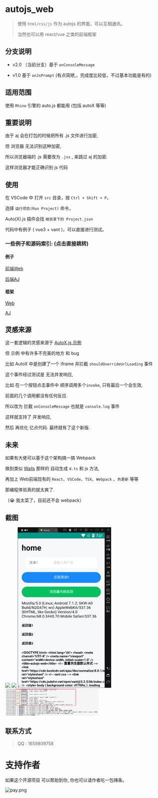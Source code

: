 # autojs_web

> 使用 `html/css/js` 作为 autojs 的界面，可以互相通讯。
>
> 当然也可以用 react/vue 之类的前端框架

## 分支说明

- v2.0 （当前分支）基于 `onConsoleMessage` 

- v1.0 基于 `onJsPrompt` (有点简陋,，完成度比较低，不过基本功能是有的)

## 适用范围
使用 `Rhino` 引擎的 auto.js 都能用 (包括 autoX 等等)

## 重要说明

由于 aj 会在打包的时候把所有 .js 文件进行加密, 

但 浏览器 无法识别这种加密,

所以浏览器端的 .js 需要改为 `.jsx` , 来跳过 aj 的加密. 

这样浏览器才能正确识别 js 代码

## 使用

在 VSCode 中 打开 `src` 目录，按 `Ctrl + Shift + P`，

选择 `运行项目(Run Project)` 命令，

Auto(X).js 插件会找 `根目录下的 Project.json`

代码中有例子 ( vue3 + vant )，可以直接进行测试。

### 一些例子和源码索引: (点击直接跳转)

#### 例子
[前端Web](https://github.com/xxxxue/autojs_web/blob/cdde5546e6bcec1fcc86cc7c61a8b9ec46a431d8/src/web/index.js#L46)

[后端AJ](https://github.com/xxxxue/autojs_web/blob/cdde5546e6bcec1fcc86cc7c61a8b9ec46a431d8/src/main.js#L23)

#### 框架
[Web](https://github.com/xxxxue/autojs_web/blob/cdde5546e6bcec1fcc86cc7c61a8b9ec46a431d8/src/runtime/runtimeWeb.js#L56) 

[AJ](https://github.com/xxxxue/autojs_web/blob/cdde5546e6bcec1fcc86cc7c61a8b9ec46a431d8/src/runtime/runtimeAj.js#L104)

## 灵感来源

这一套逻辑的灵感来源于 [AutoX.js 示例](https://github.com/kkevsekk1/AutoX/blob/6.2.7/app/src/main/assets/sample/Web%E6%89%A9%E5%B1%95%E4%B8%8E%E6%B8%B8%E6%88%8F%E7%BC%96%E7%A8%8B/AutoX%E6%B3%A8%E5%85%A5webview.js)

但 示例 中有许多不完美的地方 和 bug 

比如 AutoX 中是创建了一个 iframe 并拦截 `shouldOverrideUrlLoading` 事件

这个事件经过测试是 无法并发响应, 

比如 在一个按钮点击事件中 顺序调用多个`invoke`, 只有最后一个会生效,

前面的几个调用都没有任何反应.

所以改为 拦截 `onConsoleMessage` 也就是 `console.log` 事件

这样就支持了 并发响应,

然后 再优化 亿点代码. 最终就有了这个新版.



## 未来

如果有大佬可以基于这个架构搞一搞 Webpack

做到类似 [Wails](https://github.com/wailsapp/wails) 那样的 自动生成 `d.ts` 和 js 方法, 

再加上 Web前端现有的 `React`、`VSCode`、`TSX`、`Webpack` 、`热更新` 等等

那编程体验真的就太爽了.

（😭 我太菜了，目前还不会 webpack）


## 截图

<img src="img.assets/image-20211012135328926.png" width="300px">
<img src="img.assets/image-20211012135349423.png" width="300px">
<img src="img.assets/image-20220818192132429.png" width="300px">
<img src="img.assets/image-20220818191800397.png" width="300px">


## 联系方式

> QQ : 1659809758

# 支持作者

如果这个开源项目 可以帮助到你, 你也可以请作者吃一包辣条。


![pay.png](img.assets/pay.png)

